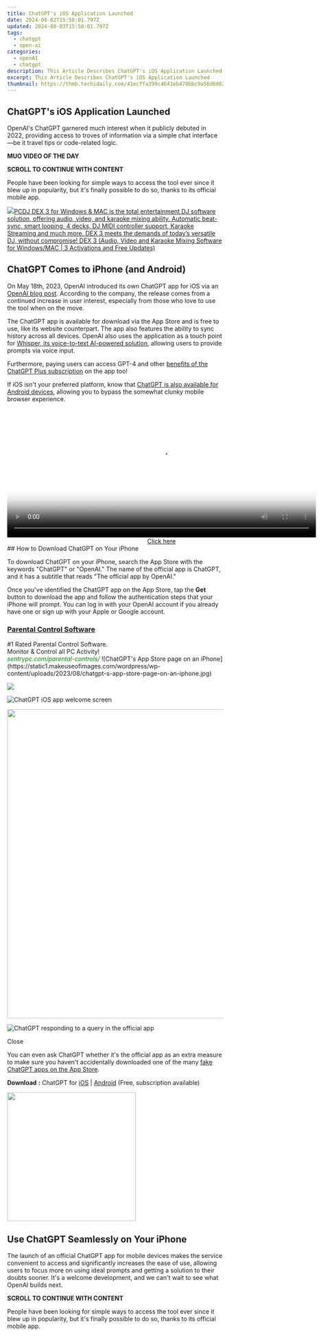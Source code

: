 ```yaml
---
title: ChatGPT's iOS Application Launched
date: 2024-08-02T15:58:01.797Z
updated: 2024-08-03T15:58:01.797Z
tags:
  - chatgpt
  - open-ai
categories:
  - openAI
  - chatgpt
description: This Article Describes ChatGPT's iOS Application Launched
excerpt: This Article Describes ChatGPT's iOS Application Launched
thumbnail: https://thmb.techidaily.com/41ecffa399c4641eb478bbc9a56d686246cf56f4215b22a2996b87e8b085b0a4.jpg
---
```


## ChatGPT's iOS Application Launched

 OpenAI's ChatGPT garnered much interest when it publicly debuted in 2022, providing access to troves of information via a simple chat interface—be it travel tips or code-related logic.

**MUO VIDEO OF THE DAY**

**SCROLL TO CONTINUE WITH CONTENT**

 People have been looking for simple ways to access the tool ever since it blew up in popularity, but it's finally possible to do so, thanks to its official mobile app.

<!-- affiliate ads begin -->
<a href="https://shop.pcdj.com/order/checkout.php?PRODS=4698824&QTY=1&AFFILIATE=108875&CART=1"> <img src="https://secure.avangate.com/images/merchant/47f4b6321e9fd8e8f7326a6adc1a7c1e/products/dex3pro-screenshot-homepage.png" border="0">PCDJ DEX 3 for Windows & MAC is the total entertainment DJ software solution, offering audio, video, and karaoke mixing ability. Automatic beat-sync, smart looping, 4 decks, DJ MIDI controller support, Karaoke Streaming and much more. 
DEX 3 meets the demands of today’s versatile DJ, without compromise! 
DEX 3 (Audio, Video and Karaoke Mixing Software for Windows/MAC | 3 Activations and Free Updates)</a>
<!-- affiliate ads end -->
## ChatGPT Comes to iPhone (and Android)

 On May 18th, 2023, OpenAI introduced its own ChatGPT app for iOS via an [OpenAI blog post](https://openai.com/blog/introducing-the-chatgpt-app-for-ios). According to the company, the release comes from a continued increase in user interest, especially from those who love to use the tool when on the move.

 The ChatGPT app is available for download via the App Store and is free to use, like its website counterpart. The app also features the ability to sync history across all devices. OpenAI also uses the application as a touch point for [Whisper, its voice-to-text AI-powered solution](https://www.makeuseof.com/dictate-documents-openai-whisper/), allowing users to provide prompts via voice input.

 Furthermore, paying users can access GPT-4 and other [benefits of the ChatGPT Plus subscription](https://www.makeuseof.com/chatgpt-plus-subscription-worth-it/) on the app too!

 If iOS isn't your preferred platform, know that [ChatGPT is also available for Android devices](https://www.makeuseof.com/chatgpt-is-now-available-on-android/), allowing you to bypass the somewhat clunky mobile browser experience.

<!-- affiliate ads begin -->
<span id="1993652">
					<video width="720" height="300" style="cursor:pointer"
           poster="//a.impactradius-go.com/display-clicktoplayimage/1993652.jpeg"
           onclick="if(!this.playClicked){this.play();this.setAttribute('controls',true);this.playClicked=true;}">
	   <source src="//a.impactradius-go.com/display-ad/22993-1993652">
	   <img src="//a.impactradius-go.com/display-clicktoplayimage/1993652.jpeg" style="border: none; height: 100%; width: 100%; object-fit: contain">
	</video>
	<div style="width:720px;text-align:center"><a href="javascript:window.open(decodeURIComponent('https%3A%2F%2Fhomestyler.sjv.io%2Fc%2F5597632%2F1993652%2F22993'), '_blank');void(0);">Click here</a></div>
</span>
<img height="0" width="0" src="https://imp.pxf.io/i/5597632/1993652/22993" style="position:absolute;visibility:hidden;" border="0" />
<!-- affiliate ads end -->
## How to Download ChatGPT on Your iPhone

 To download ChatGPT on your iPhone, search the App Store with the keywords "ChatGPT" or "OpenAI." The name of the official app is ChatGPT, and it has a subtitle that reads "The official app by OpenAI."

 Once you've identified the ChatGPT app on the App Store, tap the **Get** button to download the app and follow the authentication steps that your iPhone will prompt. You can log in with your OpenAI account if you already have one or sign up with your Apple or Google account.

<!-- affiliate ads begin -->
<h3 id="200610"><a href="https://sentrypc.7eer.net/c/5597632/200610/3022">Parental Control Software</a></h3>
<span class="text-ad-content">
	#1 Rated Parental Control Software.<br/>
	Monitor & Control all PC Activity!<br/>
		<cite style="color:green">sentrypc.com/parental-controls/</cite>
	</span><img height="0" width="0" src="https://sentrypc.7eer.net/i/5597632/200610/3022" style="position:absolute;visibility:hidden;" border="0" />
<!-- affiliate ads end -->
![ChatGPT's App Store page on an iPhone](https://static1.makeuseofimages.com/wordpress/wp-content/uploads/2023/08/chatgpt-s-app-store-page-on-an-iphone.jpg)

<!-- affiliate ads begin -->
<a href="https://shop.incomedia.eu/order/checkout.php?PRODS=14095146&QTY=1&AFFILIATE=108875&CART=1"><img src="https://secure.2checkout.com/images/merchant/8b6cc3ee5ec407721ce3bf5ff4c0f56b/PRO_BUY_728x90-EN.jpg" border="0"></a>
<!-- affiliate ads end -->
![ChatGPT iOS app welcome screen](https://static1.makeuseofimages.com/wordpress/wp-content/uploads/2023/08/chatgpt-ios-app-welcome-screen.jpg)

<!-- affiliate ads begin -->
<a href="https://lightailing.sjv.io/c/5597632/1638364/17190" target="_top" id="1638364"><img src="//a.impactradius-go.com/display-ad/17190-1638364" border="0" alt="" width="1280" height="720"/></a><img height="0" width="0" src="https://imp.pxf.io/i/5597632/1638364/17190" style="position:absolute;visibility:hidden;" border="0" />
<!-- affiliate ads end -->
![ChatGPT responding to a query in the official app](https://static1.makeuseofimages.com/wordpress/wp-content/uploads/2023/08/chatgpt-responding-to-a-query-in-the-official-app.jpg)

Close

 You can even ask ChatGPT whether it's the official app as an extra measure to make sure you haven't accidentally downloaded one of the many [fake ChatGPT apps on the App Store](https://www.makeuseof.com/how-to-spot-fake-chatgpt-app-on-apple-app-store/).

**Download** **:** ChatGPT for [iOS](http://apps.apple.com/app/openai-chatgpt/id6448311069) | [Android](https://www.anrdoezrs.net/links/7251228/type/dlg/sid/UUmuoUeUpU2025542/https://play.google.com/store/apps/details?id=com.openai.chatgpt&hl=en&gl=US) (Free, subscription available)

<!-- affiliate ads begin -->
<a href="https://coinrule.sjv.io/c/5597632/1958374/18409" target="_top" id="1958374"><img src="//a.impactradius-go.com/display-ad/18409-1958374" border="0" alt="" width="300" height="300"/></a><img height="0" width="0" src="https://imp.pxf.io/i/5597632/1958374/18409" style="position:absolute;visibility:hidden;" border="0" />
<!-- affiliate ads end -->
## Use ChatGPT Seamlessly on Your iPhone

 The launch of an official ChatGPT app for mobile devices makes the service convenient to access and significantly increases the ease of use, allowing users to focus more on using ideal prompts and getting a solution to their doubts sooner. It's a welcome development, and we can't wait to see what OpenAI builds next.

**SCROLL TO CONTINUE WITH CONTENT**

 People have been looking for simple ways to access the tool ever since it blew up in popularity, but it's finally possible to do so, thanks to its official mobile app.


<ins class="adsbygoogle"
     style="display:block"
     data-ad-format="autorelaxed"
     data-ad-client="ca-pub-7571918770474297"
     data-ad-slot="1223367746"></ins>



<ins class="adsbygoogle"
     style="display:block"
     data-ad-client="ca-pub-7571918770474297"
     data-ad-slot="8358498916"
     data-ad-format="auto"
     data-full-width-responsive="true"></ins>
